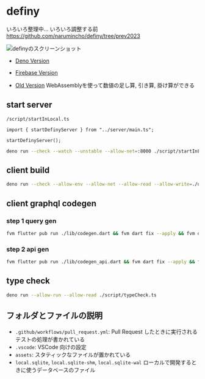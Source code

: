 # definy

いろいろ整理中... いろいろ調整する前
https://github.com/narumincho/definy/tree/prev2023

![definyのスクリーンショット](https://repository-images.githubusercontent.com/168463361/72534f00-ec72-11e9-94f3-370ab473bc28)

- [Deno Version](https://definy.deno.dev/)

- [Firebase Version](https://definy.app/?hl=ja)

- [Old Version](https://definy-old.narumincho.com/)
  WebAssemblyを使って数値の足し算, 引き算, 掛け算ができる

## start server

`/script/startInLocal.ts`

```ts:
import { startDefinyServer } from "../server/main.ts";

startDefinyServer();
```

```sh
deno run --check --watch --unstable --allow-net=:8000 ./script/startInLocal.ts
```

## client build

```sh
deno run --check --allow-env --allow-net --allow-read --allow-write=./dist.json ./script/buildClient.ts
```

## client graphql codegen

### step 1 query gen

```sh
fvm flutter pub run ./lib/codegen.dart && fvm dart fix --apply && fvm dart format .
```

### step 2 api gen

```sh
fvm flutter pub run ./lib/codegen_api.dart && fvm dart fix --apply && fvm dart format .
```

## type check

```sh
deno run --allow-run --allow-read ./script/typeCheck.ts
```

## フォルダとファイルの説明

- `.github/workflows/pull_request.yml`: Pull Request
  したときに実行されるテストの処理が書かれている
- `.vscode`: VSCode 向けの設定
- `assets`: スタティックなファイルが置かれている
- `local.sqlite`, `local.sqlite-shm`, `local.sqlite-wal`
  ローカルで開発するときに使うデータベースのファイル
